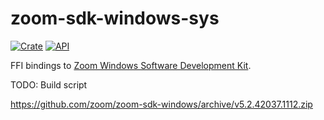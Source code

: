 # zoom-sdk-windows-sys

[![Crate](https://img.shields.io/crates/v/zoom-sdk-windows-sys.svg)](https://crates.io/crates/rand)
[![API](https://docs.rs/zoom-sdk-windows-sys/badge.svg)](https://docs.rs/rand)

FFI bindings to [Zoom Windows Software Development Kit](https://github.com/zoom/zoom-sdk-windows).

TODO: Build script

<https://github.com/zoom/zoom-sdk-windows/archive/v5.2.42037.1112.zip>
